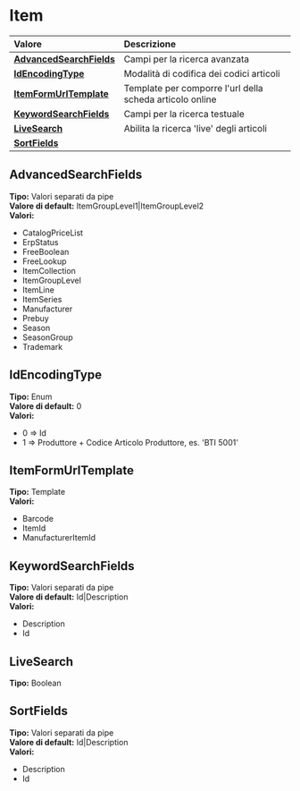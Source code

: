 # Item

| Valore | Descrizione |
| :--- | :--- |
| [**AdvancedSearchFields**](item.md#advancedsearchfields) | Campi per la ricerca avanzata |
| [**IdEncodingType**](item.md#idencodingtype) | Modalità di codifica dei codici articoli |
| [**ItemFormUrlTemplate**](item.md#itemformurltemplate) | Template per comporre l'url della scheda articolo online |
| [**KeywordSearchFields**](item.md#keywordsearchfields) | Campi per la ricerca testuale |
| [**LiveSearch**](item.md#livesearch) | Abilita la ricerca 'live' degli articoli |
| [**SortFields**](item.md#sortfields) |  |

## AdvancedSearchFields

**Tipo:** Valori separati da pipe  
**Valore di default:** ItemGroupLevel1\|ItemGroupLevel2  
**Valori:**

* CatalogPriceList
* ErpStatus
* FreeBoolean
* FreeLookup
* ItemCollection
* ItemGroupLevel
* ItemLine
* ItemSeries
* Manufacturer
* Prebuy
* Season
* SeasonGroup
* Trademark

## IdEncodingType

**Tipo:** Enum  
**Valore di default:** 0  
**Valori:**

* 0 =&gt; Id
* 1 =&gt; Produttore + Codice Articolo Produttore, es. 'BTI 5001'

## ItemFormUrlTemplate

**Tipo:** Template  
**Valori:**

* Barcode
* ItemId
* ManufacturerItemId

## KeywordSearchFields

**Tipo:** Valori separati da pipe  
**Valore di default:** Id\|Description  
**Valori:**

* Description
* Id

## LiveSearch

**Tipo:** Boolean

## SortFields

**Tipo:** Valori separati da pipe  
**Valore di default:** Id\|Description  
**Valori:**

* Description
* Id
